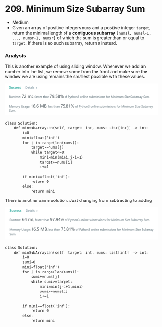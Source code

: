 # 209. Minimum Size Subarray Sum

* Medium
* Given an array of positive integers `nums` and a positive integer `target`, return the minimal length of a **contiguous subarray** `[numsl, numsl+1, ..., numsr-1, numsr]` of which the sum is greater than or equal to `target`. If there is no such subarray, return `0` instead.

### Analysis

This is another example of using sliding window. Whenever we add an number into the list, we remove some from the front and make sure the window we are using remains the smallest possible with these values.&#x20;

![](<.gitbook/assets/image (14) (1).png>)

```
class Solution:
    def minSubArrayLen(self, target: int, nums: List[int]) -> int:
        i=0
        mini=float('inf')
        for j in range(len(nums)):
            target-=nums[j]
            while target<=0:
                mini=min(mini,j-i+1)
                target+=nums[i]
                i+=1

        if mini==float('inf'):
            return 0
        else:
            return mini
```

There is another same solution. Just changing from subtracting to adding

![](<.gitbook/assets/image (13) (1) (1).png>)

```
class Solution:
    def minSubArrayLen(self, target: int, nums: List[int]) -> int:
        i=0
        sumi=0
        mini=float('inf')
        for j in range(len(nums)):
            sumi+=nums[j]
            while sumi>=target:
                mini=min(j-i+1,mini)
                sumi-=nums[i]
                i+=1
        
        if mini==float('inf'):
            return 0
        else:
            return mini
```
